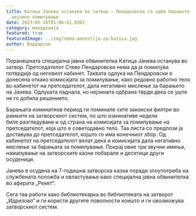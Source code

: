 ```yaml
---
title: Катица Јанева останува во затвор – Пендаровски го одби барањето за
  нејзино помилување
date: 2023-05-16T01:06:41.030Z
category: македонија
featured: true
featuredImage: ../img/nema-amnestija-za-katica.jpg
author: Вардарски
---
```

<!--StartFragment-->

Поранешната специјална јавна обвинителка Катица Јанева останува во затвор. Претседателот Стево Пендаровски нема да ја помилува потврдија од неговиот кабинет. Таквата одлука на Пендаровски е донесена откако комисијата за помилување, како редовно работно тело во кабинетот на претседателот, дала негативно мислење за барањето на Јанева. Одлуката паднала, но нејзината одбрана тврди дека се уште не го добила решението.

Барањата изминатиов период ги поминале сите законски филтри во рамките на затворскиот систем, по што изминативе недели биле разгледувани и од страна на комисијата за помилување на претседателот, која што е советодавно тело. Таа листа со предлози ја доставува до претседателот, којшто го има конечниот збор. Од кабинетот на претседателот велат дека и комисијата дала негативно мислење за барањата за помилување. Покрај овие три звучни имиња, намалување на затворските казни побарале и десетици други осуденици.

Јанева е осудена на 7-годишна затворска казна поради злоупотреба на службената положба и овластување како специјална јавна обвинителка во аферата „Рекет“.

Сега таа работи како библиотекарка во библиотеката на затворот „Идризово“ и ги користи другите поволности коишто и ги овозможува затворскиот систем.

<!--EndFragment-->